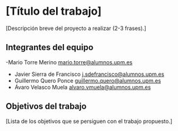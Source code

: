 # [Título del trabajo]

[Descripción breve del proyecto a realizar (2-3 frases).]

## Integrantes del equipo

 -Mario Torre Merino             mario.torre@alumnos.upm.es
- Javier Sierra de Francisco     j.sdefrancisco@alumnos.upm.es
- Guillermo Quero Ponce          guillermo.quero@alumnos.upm.es
- Ávaro Velasco Muela            alvaro.vmuela@alumnos.upm.es

## Objetivos del trabajo

[Lista de los objetivos que se persiguen con el trabajo propuesto.]
